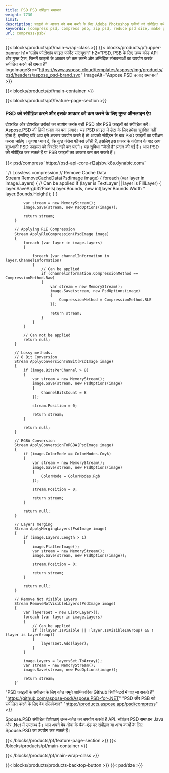 ```yaml
---
title: PSD PSB संपीड़न समाधान
weight: 7730
limit: 
description: फ़ाइलों के आकार को कम करने के लिए Adobe Photoshop छवियों को संपीड़ित करें
keywords: [compress psd, compress psb, zip psd, reduce psd size, make psd smaller, remove unnecessary psd data, remove odd psd layers]
url: compress/psb/
---
```

{{< blocks/products/pf/main-wrap-class >}}
{{< blocks/products/pf/upper-banner h1="एडोब फोटोशॉप फाइल फॉर्मेट सॉल्यूशन" h2="PSD, PSB के लिए उच्च कोड API और मुफ्त ऐप्स, जिनमें फ़ाइलों के आकार को कम करने और अनिर्दिष्ट संभावनाओं का उपयोग करके संपीड़ित करने की क्षमता है" logoImageSrc="https://www.aspose.cloud/templates/aspose/img/products/psd/headers/aspose_psd-brand.svg" imageAlt="Aspose.PSD उत्पाद समाधान" >}}

{{< blocks/products/pf/main-container >}}

{{< blocks/products/pf/feature-page-section >}}
<h3 class="headingpdleft">PSD को संपीड़ित करने और इसके आकार को कम करने के लिए मुफ्त ऑनलाइन ऐप</h3>
<p>दोषरहित और दोषरहित तरीकों का उपयोग करके बड़ी PSD और PSB फ़ाइलों को संपीड़ित करें। Aspose.PSD की छिपी क्षमता का पता लगाएं। यह PSD फ़ाइल में डेटा के लिए हमेशा सुरक्षित नहीं होता है, इसलिए यदि आप इसे अक्सर उपयोग करते हैं तो आपको संपीड़न के बाद PSD फ़ाइलों का परीक्षण करना चाहिए। कृपया ध्यान दें, कि कुछ कंप्रेस फीचर्स लॉसी हैं, इसलिए इस प्रकार के कंप्रेशन के बाद आप शुरुआती PSD फाइल्स को रिस्टोर नहीं कर पाएंगे। यह सुविधा “जैसी है” प्रदान की गई है। आप PSD को संपीड़ित कर सकते हैं या PSB फ़ाइलों का आकार कम कर सकते हैं।</p>
{{< psd/compress `https://psd-api-core-rl2ajsbv.k8s.dynabic.com/` 

`      // Lossless compression
        // Remove Cache Data			
        Stream RemoveCacheData(PsdImage image)
        {
            foreach (var layer in image.Layers)
            {
                // Can be applied
                if (layer is TextLayer || layer is FillLayer)
                {
                    layer.SaveArgb32Pixels(layer.Bounds, new int[layer.Bounds.Width * layer.Bounds.Height]);
                }
            }

            var stream = new MemoryStream();
            image.Save(stream, new PsdOptions(image));

            return stream;
        }

        // Applying RLE Compression
        Stream ApplyRleCompression(PsdImage image)
        {
            foreach (var layer in image.Layers)
            {

                foreach (var channelInformation in layer.ChannelInformation)
                {
                    // Can be applied
                    if (channelInformation.CompressionMethod == CompressionMethod.Raw)
                    {
                        var stream = new MemoryStream();
                        image.Save(stream, new PsdOptions(image)
                        {
                            CompressionMethod = CompressionMethod.RLE
                        });

                        return stream;
                    }
                }
            }

            // Can not be applied
            return null;
        }

        // Lossy methods.
        // 8 Bit Conversion
        Stream ApplyConversionTo8Bit(PsdImage image)
        {
            if (image.BitsPerChannel > 8)
            {
                var stream = new MemoryStream();
                image.Save(stream, new PsdOptions(image)
                {
                    ChannelBitsCount = 8
                });

                stream.Position = 0;

                return stream;
            }

            return null;
        }
       
        // RGBA Conversion
        Stream ApplyConversionToRGBA(PsdImage image)
        {
            if (image.ColorMode == ColorModes.Cmyk)
            {
                var stream = new MemoryStream();
                image.Save(stream, new PsdOptions(image)
                {
                    ColorMode = ColorModes.Rgb
                });

                stream.Position = 0;

                return stream;
            }

            return null;
        }

        // Layers merging
        Stream ApplyMergingLayers(PsdImage image)
        {
            if (image.Layers.Length > 1)
            {
                image.FlattenImage();
                var stream = new MemoryStream();
                image.Save(stream, new PsdOptions(image));

                stream.Position = 0;

                return stream;
            }

            return null;
        }

        // Remove Not Visible Layers
        Stream RemoveNotVisibleLayers(PsdImage image)
        {
            var layersSet = new List<Layer>();
            foreach (var layer in image.Layers)
            {
                // Can be applied
                if ((!layer.IsVisible || !layer.IsVisibleInGroup) && !(layer is LayerGroup))
                {
                    layersSet.Add(layer);
                }
            }

            image.Layers = layersSet.ToArray();
            var stream = new MemoryStream();
            image.Save(stream, new PsdOptions(image));

            return stream;
        }` 
"PSD फ़ाइलों के संपीड़न के लिए कोड नमूने आधिकारिक Github रिपॉजिटरी में पाए जा सकते हैं"  "https://github.com/aspose-psd/Aspose.PSD-for-.NET" 
"PSD और PSB को संपीड़ित करने के लिए वेब एप्लिकेशन" "https://products.aspose.app/psd/compress" >}}
<p>Spouse.PSD संपीड़ित विशेषताएं उच्च-कोड का उपयोग करती हैं API. संपीड़न PSD समाधान Java और .Net में उपलब्ध है। आप अपने वेब-सेवा के बैक-एंड पर संपीड़न या अन्य कार्यों के लिए Spouse.PSD का उपयोग कर सकते हैं।</p>
{{< /blocks/products/pf/feature-page-section >}}
{{< /blocks/products/pf/main-container >}}


{{< /blocks/products/pf/main-wrap-class >}}

{{< blocks/products/products-backtop-button >}}
{{< psd/tize >}}
